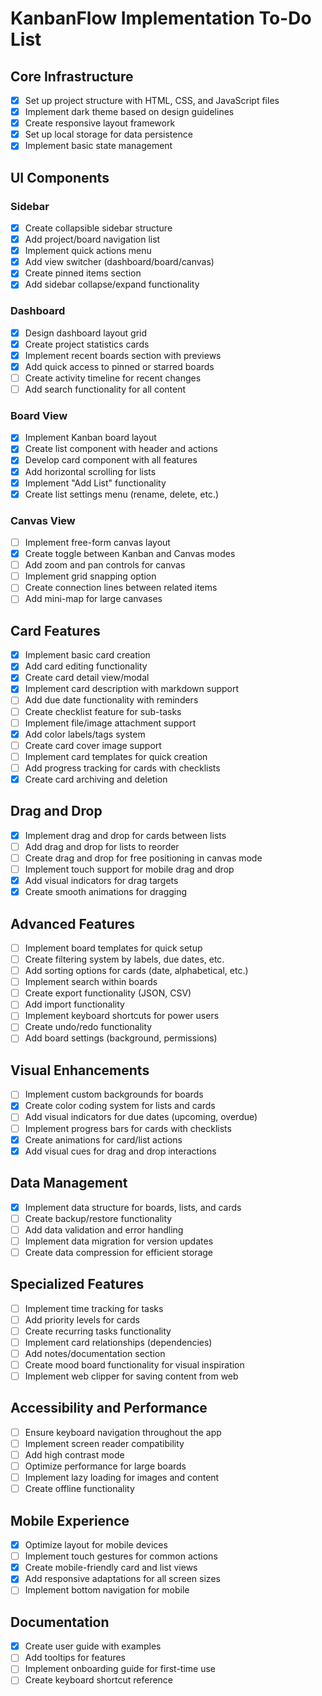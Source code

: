 # KanbanFlow Implementation To-Do List

## Core Infrastructure

- [x] Set up project structure with HTML, CSS, and JavaScript files
- [x] Implement dark theme based on design guidelines
- [x] Create responsive layout framework
- [x] Set up local storage for data persistence
- [x] Implement basic state management

## UI Components

### Sidebar
- [x] Create collapsible sidebar structure
- [x] Add project/board navigation list
- [x] Implement quick actions menu
- [x] Add view switcher (dashboard/board/canvas)
- [x] Create pinned items section
- [x] Add sidebar collapse/expand functionality

### Dashboard
- [x] Design dashboard layout grid
- [x] Create project statistics cards
- [x] Implement recent boards section with previews
- [x] Add quick access to pinned or starred boards
- [ ] Create activity timeline for recent changes
- [ ] Add search functionality for all content

### Board View
- [x] Implement Kanban board layout
- [x] Create list component with header and actions
- [x] Develop card component with all features
- [x] Add horizontal scrolling for lists
- [x] Implement "Add List" functionality
- [x] Create list settings menu (rename, delete, etc.)

### Canvas View
- [ ] Implement free-form canvas layout
- [x] Create toggle between Kanban and Canvas modes
- [ ] Add zoom and pan controls for canvas
- [ ] Implement grid snapping option
- [ ] Create connection lines between related items
- [ ] Add mini-map for large canvases

## Card Features

- [x] Implement basic card creation
- [x] Add card editing functionality
- [x] Create card detail view/modal
- [x] Implement card description with markdown support
- [ ] Add due date functionality with reminders
- [ ] Create checklist feature for sub-tasks
- [ ] Implement file/image attachment support
- [x] Add color labels/tags system
- [ ] Create card cover image support
- [ ] Implement card templates for quick creation
- [ ] Add progress tracking for cards with checklists
- [x] Create card archiving and deletion

## Drag and Drop

- [x] Implement drag and drop for cards between lists
- [ ] Add drag and drop for lists to reorder
- [ ] Create drag and drop for free positioning in canvas mode
- [ ] Implement touch support for mobile drag and drop
- [x] Add visual indicators for drag targets
- [x] Create smooth animations for dragging

## Advanced Features

- [ ] Implement board templates for quick setup
- [ ] Create filtering system by labels, due dates, etc.
- [ ] Add sorting options for cards (date, alphabetical, etc.)
- [ ] Implement search within boards
- [ ] Create export functionality (JSON, CSV)
- [ ] Add import functionality
- [ ] Implement keyboard shortcuts for power users
- [ ] Create undo/redo functionality
- [ ] Add board settings (background, permissions)

## Visual Enhancements

- [ ] Implement custom backgrounds for boards
- [x] Create color coding system for lists and cards
- [ ] Add visual indicators for due dates (upcoming, overdue)
- [ ] Implement progress bars for cards with checklists
- [x] Create animations for card/list actions
- [x] Add visual cues for drag and drop interactions

## Data Management

- [x] Implement data structure for boards, lists, and cards
- [ ] Create backup/restore functionality
- [ ] Add data validation and error handling
- [ ] Implement data migration for version updates
- [ ] Create data compression for efficient storage

## Specialized Features

- [ ] Implement time tracking for tasks
- [ ] Add priority levels for cards
- [ ] Create recurring tasks functionality
- [ ] Implement card relationships (dependencies)
- [ ] Add notes/documentation section
- [ ] Create mood board functionality for visual inspiration
- [ ] Implement web clipper for saving content from web

## Accessibility and Performance

- [ ] Ensure keyboard navigation throughout the app
- [ ] Implement screen reader compatibility
- [ ] Add high contrast mode
- [ ] Optimize performance for large boards
- [ ] Implement lazy loading for images and content
- [ ] Create offline functionality

## Mobile Experience

- [x] Optimize layout for mobile devices
- [ ] Implement touch gestures for common actions
- [x] Create mobile-friendly card and list views
- [x] Add responsive adaptations for all screen sizes
- [ ] Implement bottom navigation for mobile

## Documentation

- [x] Create user guide with examples
- [ ] Add tooltips for features
- [ ] Implement onboarding guide for first-time use
- [ ] Create keyboard shortcut reference 